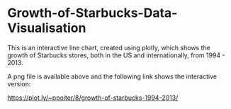 # Growth-of-Starbucks-Data-Visualisation

This is an interactive line chart, created using plotly, which shows the growth of Starbucks stores, both in the US and internationally, from 1994 - 2013. 

A png file is available above and the following link shows the interactive version:

https://plot.ly/~ppoiter/8/growth-of-starbucks-1994-2013/
